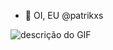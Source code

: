 - 👋 OI, EU @patrikxs



![descrição do GIF](https://www.google.com/url?sa=i&url=https%3A%2F%2Ftenor.com%2Fsearch%2Fbicycle-gifs&psig=AOvVaw2XDneOte623AvEFVtALekZ&ust=1692137911348000&source=images&cd=vfe&opi=89978449&ved=0CBAQjRxqFwoTCODCnYuX3YADFQAAAAAdAAAAABAD)

















